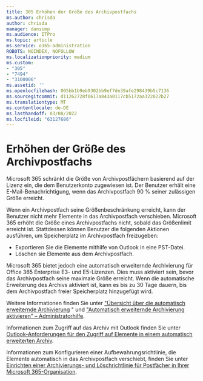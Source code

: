 ```yaml
---
title: 305 Erhöhen der Größe des Archivpostfachs
ms.author: chrisda
author: chrisda
manager: dansimp
ms.audience: ITPro
ms.topic: article
ms.service: o365-administration
ROBOTS: NOINDEX, NOFOLLOW
ms.localizationpriority: medium
ms.custom:
- "305"
- "7494"
- "3100006"
ms.assetid: ''
ms.openlocfilehash: 005bb1b9eb9302bb9ef7de39afe298439b5c7136
ms.sourcegitcommit: d11262728f0617a843a0117cb5172aa322022b27
ms.translationtype: MT
ms.contentlocale: de-DE
ms.lasthandoff: 03/08/2022
ms.locfileid: "63127686"
---
```

# <a name="increase-the-archive-mailbox-size"></a>Erhöhen der Größe des Archivpostfachs

Microsoft 365 schränkt die Größe von Archivpostfächern basierend auf der Lizenz ein, die dem Benutzerkonto zugewiesen ist. Der Benutzer erhält eine E-Mail-Benachrichtigung, wenn das Archivpostfach 90 % seiner zulässigen Größe erreicht.

Wenn ein Archivpostfach seine Größenbeschränkung erreicht, kann der Benutzer nicht mehr Elemente in das Archivpostfach verschieben. Microsoft 365 erhöht die Größe eines Archivpostfachs nicht, sobald das Größenlimit erreicht ist. Stattdessen können Benutzer die folgenden Aktionen ausführen, um Speicherplatz im Archivpostfach freizugeben:

- Exportieren Sie die Elemente mithilfe von Outlook in eine PST-Datei.
- Löschen sie Elemente aus dem Archivpostfach.

Microsoft 365 bietet jedoch eine automatisch erweiternde Archivierung für Office 365 Enterprise E3- und E5-Lizenzen. Dies muss aktiviert sein, bevor das Archivpostfach seine maximale Größe erreicht. Wenn die automatische Erweiterung des Archivs aktiviert ist, kann es bis zu 30 Tage dauern, bis dem Archivpostfach freier Speicherplatz hinzugefügt wird.

Weitere Informationen finden Sie unter ["Übersicht über die automatisch erweiternde Archivierung](https://docs.microsoft.com/microsoft-365/compliance/autoexpanding-archiving) " und ["Automatisch erweiternde Archivierung aktivieren" – Administratorhilfe](https://docs.microsoft.com/microsoft-365/compliance/enable-autoexpanding-archiving).

Informationen zum Zugriff auf das Archiv mit Outlook finden Sie unter [Outlook-Anforderungen für den Zugriff auf Elemente in einem automatisch erweiterten Archiv](https://docs.microsoft.com/microsoft-365/compliance/autoexpanding-archiving#outlook-requirements-for-accessing-items-in-an-auto-expanded-archive).

Informationen zum Konfigurieren einer Aufbewahrungsrichtlinie, die Elemente automatisch in das Archivpostfach verschiebt, finden Sie unter [Einrichten einer Archivierungs- und Löschrichtlinie für Postfächer in Ihrer Microsoft 365-Organisation](https://docs.microsoft.com//microsoft-365/compliance/set-up-an-archive-and-deletion-policy-for-mailboxes).